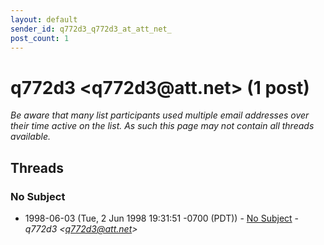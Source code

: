 ```yaml
---
layout: default
sender_id: q772d3_q772d3_at_att_net_
post_count: 1
---
```


# q772d3 <q772d3<span>@</span>att.net> (1 post)

_Be aware that many list participants used multiple email addresses over their time active on the list. As such this page may not contain all threads available._

## Threads

### No Subject
+ 1998-06-03 (Tue, 2 Jun 1998 19:31:51 -0700 (PDT)) - [No Subject](/archive/1998/06/ca6b86280bbbcb3b1675f31f925936331ba3a73d78cdf405a21550088e67b779) - _q772d3 \<q772d3@att.net\>_


